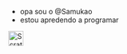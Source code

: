 - opa sou o @Samukao
- estou apredendo a programar 

<div>
<img aling = "center" alt = "Scrath"  height = "30" widht = "40" scr = "https://img.shields.io/badge/Scratch-4D97FF?style=for-the-b
adge&logo=Scratch&logoColor=white">
  </div><br>
